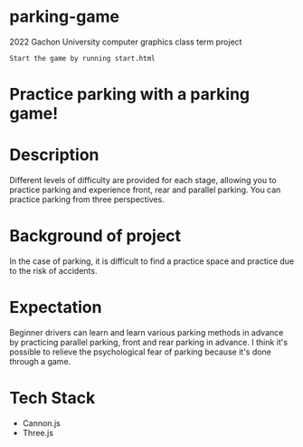 # parking-game
2022 Gachon University computer graphics class term project


```
Start the game by running start.html

```

# Practice parking with a parking game!

# Description
Different levels of difficulty are provided for each stage, allowing you to practice parking and experience front, rear and parallel parking. You can practice parking from three perspectives.

# Background of project
In the case of parking, it is difficult to find a practice space and practice due to the risk of accidents.

# Expectation
Beginner drivers can learn and learn various parking methods in advance by practicing parallel parking, front and rear parking in advance. I think it's possible to relieve the psychological fear of parking because it's done through a game.


# Tech Stack
* Cannon.js
* Three.js
